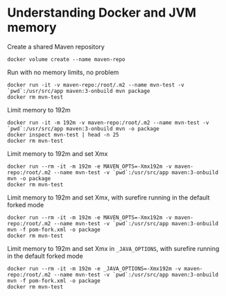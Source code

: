 # Understanding Docker and JVM memory

Create a shared Maven repository

    docker volume create --name maven-repo

Run with no memory limits, no problem

    docker run -it -v maven-repo:/root/.m2 --name mvn-test -v `pwd`:/usr/src/app maven:3-onbuild mvn package
    docker rm mvn-test

Limit memory to 192m

    docker run -it -m 192m -v maven-repo:/root/.m2 --name mvn-test -v `pwd`:/usr/src/app maven:3-onbuild mvn -o package
    docker inspect mvn-test | head -n 25
    docker rm mvn-test

Limit memory to 192m and set Xmx

    docker run --rm -it -m 192m -e MAVEN_OPTS=-Xmx192m -v maven-repo:/root/.m2 --name mvn-test -v `pwd`:/usr/src/app maven:3-onbuild mvn -o package
    docker rm mvn-test

Limit memory to 192m and set Xmx, with surefire running in the default forked mode

    docker run --rm -it -m 192m -e MAVEN_OPTS=-Xmx192m -v maven-repo:/root/.m2 --name mvn-test -v `pwd`:/usr/src/app maven:3-onbuild mvn -f pom-fork.xml -o package
    docker rm mvn-test

Limit memory to 192m and set Xmx in `_JAVA_OPTIONS`, with surefire running in the default forked mode

    docker run --rm -it -m 192m -e _JAVA_OPTIONS=-Xmx192m -v maven-repo:/root/.m2 --name mvn-test -v `pwd`:/usr/src/app maven:3-onbuild mvn -f pom-fork.xml -o package
    docker rm mvn-test
